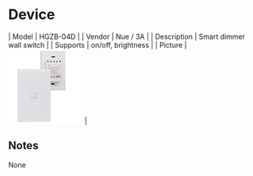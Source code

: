 
# Device

| Model | HGZB-04D  |
| Vendor  | Nue / 3A  |
| Description | Smart dimmer wall switch |
| Supports | on/off, brightness |
| Picture | ![../images/devices/HGZB-04D.jpg](../images/devices/HGZB-04D.jpg) |

## Notes

None

